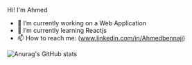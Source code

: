 
Hi! I'm Ahmed


- 🔭 I’m currently working on a Web Application
- 🌱 I’m currently learning Reactjs
- 📫 How to reach me: (www.linkedin.com/in/Ahmedbennaji)

<!-- ### :zap: Recent Activity
 -->



![Anurag's GitHub stats](https://github-readme-stats.vercel.app/api?username=Ahmedbennaji&count_private=true)


